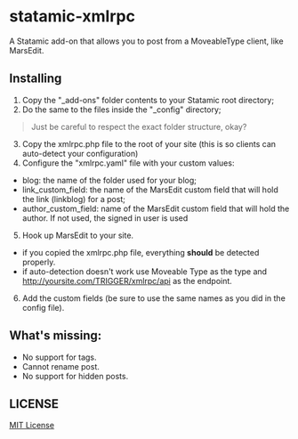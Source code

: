 statamic-xmlrpc
===============

A Statamic add-on that allows you to post from a MoveableType client, like MarsEdit.

## Installing
1. Copy the "_add-ons" folder contents to your Statamic root directory;
2. Do the same to the files inside the "_config" directory;
  > Just be careful to respect the exact folder structure, okay?
3. Copy the xmlrpc.php file to the root of your site (this is so clients can auto-detect your configuration)
4. Configure the "xmlrpc.yaml" file with your custom values:
  * blog: the name of the folder used for your blog;
  * link_custom_field: the name of the MarsEdit custom field that will hold the link (linkblog) for a post;
  * author_custom_field: name of the MarsEdit custom field that will hold the author. If not used, the signed in user is used
5. Hook up MarsEdit to your site.
  * if you copied the xmlrpc.php file, everything **should** be detected properly.
  * if auto-detection doesn't work use Moveable Type as the type and http://yoursite.com/TRIGGER/xmlrpc/api as the endpoint.
6. Add the custom fields (be sure to use the same names as you did in the config file).

## What's missing:

* No support for tags.
* Cannot rename post.
* No support for hidden posts.

## LICENSE

[MIT License](http://emd.mit-license.org)